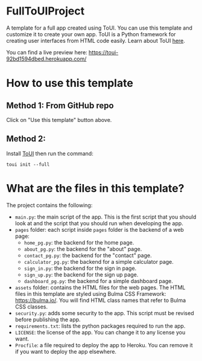 # FullToUIProject
A template for a full app created using ToUI. You can use this template and customize it to create your own app. ToUI is a Python framework for creating user interfaces from HTML code easily. Learn about ToUI [here](https://github.com/mubarakalmehairbi/ToUI).

You can find a live preview here: https://toui-92bd1594dbed.herokuapp.com/

# How to use this template
## Method 1: From GitHub repo
Click on "Use this template" button above.

## Method 2:
Install [ToUI](https://github.com/mubarakalmehairbi/ToUI) then run the command:
```
toui init --full
```

# What are the files in this template?
The project contains the following:
- `main.py`: the main script of the app. This is the first script that you should look at and the script that you should run when developing the app.
- `pages` folder: each script inside `pages` folder is the backend of a web page:
    - `home_pg.py`: the backend for the home page.
    - `about_pg.py`: the backend for the "about" page.
    - `contact_pg.py`: the backend for the "contact" page.
    - `calculator_pg.py`: the backend for a simple calculator page.
    - `sign_in.py`: the backend for the sign in page.
    - `sign_up.py`: the backend for the sign up page.
    - `dashboard_pg.py`: the backend for a simple dashboard page.
- `assets` folder: contains the HTML files for the web pages. The HTML files in this template are styled using Bulma CSS Framework: https://bulma.io/. You will find HTML class names that refer to Bulma CSS classes.
- `security.py`: adds some security to the app. This script must be revised before publishing the app.
- `requirements.txt`: lists the python packages required to run the app.
- `LICENSE`: the license of the app. You can change it to any license you want.
- `Procfile`: a file required to deploy the app to Heroku. You can remove it if you want to deploy the app elsewhere.
